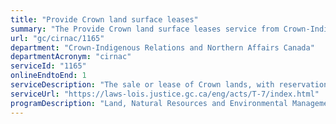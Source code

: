 ```yaml
---
title: "Provide Crown land surface leases"
summary: "The Provide Crown land surface leases service from Crown-Indigenous Relations and Northern Affairs Canada is available end-to-end online, according to the GC Service Inventory."
url: "gc/cirnac/1165"
department: "Crown-Indigenous Relations and Northern Affairs Canada"
departmentAcronym: "cirnac"
serviceId: "1165"
onlineEndtoEnd: 1
serviceDescription: "The sale or lease of Crown lands, with reservations additional to those in the Territorial Lands Act."
serviceUrl: "https://laws-lois.justice.gc.ca/eng/acts/T-7/index.html"
programDescription: "Land, Natural Resources and Environmental Management"
---
```

